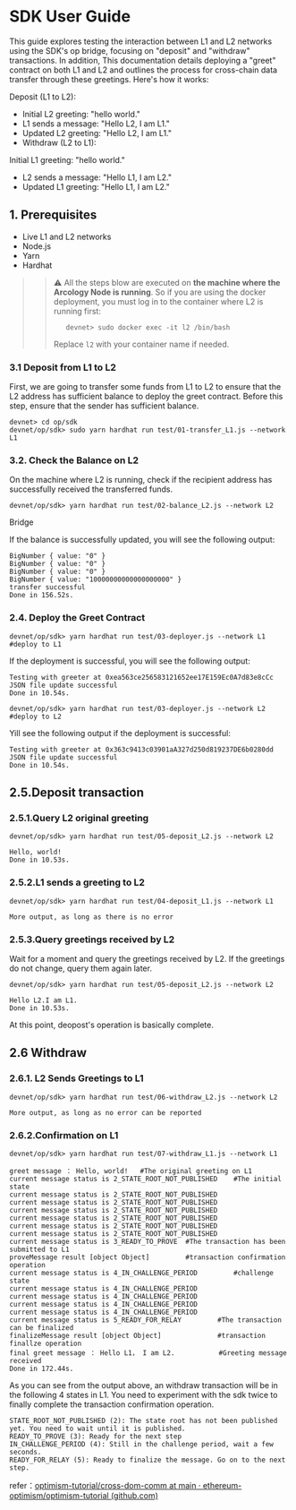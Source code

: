 # SDK User Guide

This guide explores testing the interaction between L1 and L2 networks using the SDK's op bridge, focusing on "deposit" and "withdraw" transactions. In addition, This documentation details deploying a "greet" contract on both L1 and L2 and outlines the process for cross-chain data transfer through these greetings. Here's how it works:

Deposit (L1 to L2):

- Initial L2 greeting: "hello world."
- L1 sends a message: "Hello L2, I am L1."
- Updated L2 greeting: "Hello L2, I am L1."
- Withdraw (L2 to L1):

Initial L1 greeting: "hello world."
- L2 sends a message: "Hello L1, I am L2."
- Updated L1 greeting: "Hello L1, I am L2."


## 1. Prerequisites

- Live L1 and L2 networks
- Node.js
- Yarn
- Hardhat

>>:warning: All the steps blow are executed on **the machine where the Arcology Node is running**. So if you are using the docker deployment, you must log in to the container where L2 is running first:
>>
>>```shell
>>    devnet> sudo docker exec -it l2 /bin/bash
>>```
>> Replace `l2` with your container name if needed.


### 3.1 Deposit from L1 to L2

First, we are going to transfer some funds from L1 to L2 to ensure that the L2 address has sufficient balance to deploy the greet contract. Before this step, ensure that the sender has sufficient balance.

```shellls
devnet> cd op/sdk
devnet/op/sdk> sudo yarn hardhat run test/01-transfer_L1.js --network L1
```

### 3.2. Check the Balance on L2

On the machine where L2 is running, check if the recipient address has successfully received the transferred funds.

```shell
devnet/op/sdk> yarn hardhat run test/02-balance_L2.js --network L2
```

Bridge





If the balance is successfully updated, you will see the following output:

```shell
BigNumber { value: "0" }
BigNumber { value: "0" }
BigNumber { value: "0" }
BigNumber { value: "10000000000000000000" }
transfer successful
Done in 156.52s.
```

### 2.4. Deploy the Greet Contract

```shell
devnet/op/sdk> yarn hardhat run test/03-deployer.js --network L1  #deploy to L1
```
If the deployment is successful, you will see the following output:

```
Testing with greeter at 0xea563ce256583121652ee17E159Ec0A7d83e8cCc
JSON file update successful
Done in 10.54s.
```

```shell
devnet/op/sdk> yarn hardhat run test/03-deployer.js --network L2  #deploy to L2
```
Yill see the following output if the deployment is successful:

```
Testing with greeter at 0x363c9413c03901aA327d250d819237DE6b0280dd
JSON file update successful
Done in 10.54s.
```

## 2.5.Deposit transaction

### 2.5.1.Query L2 original greeting

```shell
devnet/op/sdk> yarn hardhat run test/05-deposit_L2.js --network L2  

Hello, world!
Done in 10.53s.
```

### 2.5.2.L1 sends a greeting to L2

```shell
devnet/op/sdk> yarn hardhat run test/04-deposit_L1.js --network L1  

More output, as long as there is no error
```

### 2.5.3.Query greetings received by L2

Wait for a moment and query the greetings received by L2. If the greetings do not change, query them again later.

```shell
devnet/op/sdk> yarn hardhat run test/05-deposit_L2.js --network L2  

Hello L2.I am L1.
Done in 10.53s.
```

At this point, deopost's operation is basically complete.

## 2.6 Withdraw

### 2.6.1. L2 Sends Greetings to L1

```shell
devnet/op/sdk> yarn hardhat run test/06-withdraw_L2.js --network L2  

More output, as long as no error can be reported
```

### 2.6.2.Confirmation on L1

```shell
devnet/op/sdk> yarn hardhat run test/07-withdraw_L1.js --network L1 

greet message ： Hello, world!	#The original greeting on L1
current message status is 2_STATE_ROOT_NOT_PUBLISHED	#The initial state 
current message status is 2_STATE_ROOT_NOT_PUBLISHED
current message status is 2_STATE_ROOT_NOT_PUBLISHED
current message status is 2_STATE_ROOT_NOT_PUBLISHED
current message status is 2_STATE_ROOT_NOT_PUBLISHED
current message status is 2_STATE_ROOT_NOT_PUBLISHED
current message status is 2_STATE_ROOT_NOT_PUBLISHED
current message status is 3_READY_TO_PROVE	#The transaction has been submitted to L1
proveMessage result [object Object]			#transaction confirmation operation
current message status is 4_IN_CHALLENGE_PERIOD			#challenge state
current message status is 4_IN_CHALLENGE_PERIOD
current message status is 4_IN_CHALLENGE_PERIOD
current message status is 4_IN_CHALLENGE_PERIOD
current message status is 4_IN_CHALLENGE_PERIOD
current message status is 5_READY_FOR_RELAY			#The transaction can be finalized
finalizeMessage result [object Object]				#transaction finallze operation
final greet message ： Hello L1， I am L2.		   #Greeting message received
Done in 172.44s.
```

As you can see from the output above, an withdraw transaction will be in the following 4 states in L1. You need to experiment with the sdk twice to finally complete the transaction confirmation operation.

```shell
STATE_ROOT_NOT_PUBLISHED (2): The state root has not been published yet. You need to wait until it is published.
READY_TO_PROVE (3): Ready for the next step
IN_CHALLENGE_PERIOD (4): Still in the challenge period, wait a few seconds.
READY_FOR_RELAY (5): Ready to finalize the message. Go on to the next step.
```

refer：[optimism-tutorial/cross-dom-comm at main · ethereum-optimism/optimism-tutorial (github.com)](https://github.com/ethereum-optimism/optimism-tutorial/tree/main/cross-dom-comm)